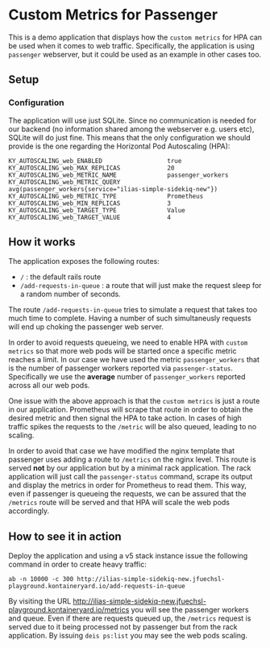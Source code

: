 # Custom Metrics for Passenger

This is a demo application that displays how the `custom metrics` for HPA can be used when it comes to web traffic. Specifically, the application is using `passenger` webserver, but it could be used as an example in other cases too.

## Setup

### Configuration

The application will use just SQLite. Since no communication is needed for our backend (no information shared among the webserver e.g. users etc), SQLite will do just fine. This means that the only configuration we should provide is the one regarding the Horizontal Pod Autoscaling (HPA):

```
KY_AUTOSCALING_web_ENABLED                  true
KY_AUTOSCALING_web_MAX_REPLICAS             20
KY_AUTOSCALING_web_METRIC_NAME              passenger_workers
KY_AUTOSCALING_web_METRIC_QUERY             avg(passenger_workers{service="ilias-simple-sidekiq-new"})
KY_AUTOSCALING_web_METRIC_TYPE              Prometheus
KY_AUTOSCALING_web_MIN_REPLICAS             3
KY_AUTOSCALING_web_TARGET_TYPE              Value
KY_AUTOSCALING_web_TARGET_VALUE             4
```


## How it works

The application exposes the following routes:

* `/` : the default rails route
* `/add-requests-in-queue` : a route that will just make the request sleep for a random number of seconds. 

The route `/add-requests-in-queue` tries to simulate a request that takes too much time to complete. Having a number of such simultaneusly requests will end up choking the passenger web server. 

In order to avoid requests queueing, we need to enable HPA with `custom metrics` so that more web pods will be started once a specific metric reaches a limit. In our case we have used the metric `passenger_workers` that is the number of passenger workers reported via `passenger-status`. Specifically we use the **average** number of `passenger_workers` reported across all our web pods.

One issue with the above approach is that the `custom metrics` is just a route in our application. Prometheus will scrape that route in order to obtain the desired metric and then signal the HPA to take action. In cases of high traffic spikes the requests to the `/metric` will be also queued, leading to no scaling.

In order to avoid that case we have modified the nginx template that passenger uses adding a route to `/metrics` on the nginx level. This route is served **not** by our application but by a minimal rack application. The rack application will just call the `passenger-status` command, scrape its output and display the metrics in order for Prometheus to read them. This way, even if passenger is queueing the requests, we can be assured that the `/metrics` route will be served and that HPA will scale the web pods accordingly.

## How to see it in action

Deploy the application and using a v5 stack instance issue the following command in order to create heavy traffic:

```
ab -n 10000 -c 300 http://ilias-simple-sidekiq-new.jfuechsl-playground.kontaineryard.io/add-requests-in-queue
```

By visiting the URL http://ilias-simple-sidekiq-new.jfuechsl-playground.kontaineryard.io/metrics you will see the passenger workers and queue. Even if there are requests queued up, the `/metrics` request is served due to it being processed not by passenger but from the rack application. By issuing `deis ps:list` you may see the web pods scaling.

